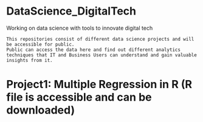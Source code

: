 # DataScience_DigitalTech
Working on data science with tools to innovate digital tech
```
This repositories consist of different data science projects and will be accessible for public. 
Public can access the data here and find out different analytics techniques that IT and Business Users can understand and gain valuable insights from it.
```
# Project1: Multiple Regression in R (R file is accessible and can be downloaded)
